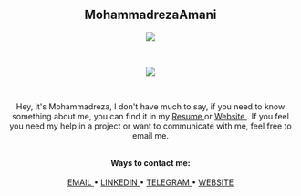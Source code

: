 
<p align="center">
    <h2 align="center">MohammadrezaAmani</h2>
</p>
<p align="center">
    <img src="https://readme-typing-svg.herokuapp.com/?lines=just+code+it;and+Love+MA&font=Fira%20Code&color=%23D62F79&center=true&width=200&height=50">
</p>
<br>
<p align="center">
    <img id="preview" src="https://komarev.com/ghpvc/?username=MohammadrezaAmani&color=grey">
</p>
<br>
<p align="center">
Hey, it's Mohammadreza, I don't have much to say, if you need to know something about me, you can find it in my <a href="./CVFiles/src/backend/MohammadrezaAmani_backend.pdf"> Resume </a> or <a href="https://MohammadrezaAmani.github.io/"> Website </a>. 
If you feel you need my help in a project or want to communicate with me, feel free to email me.
</p>
<p align="center">
    <br>
    <b>Ways to contact me:</b>
    <br>
    <br>
    <a href="mailto:More.Amani@yahoo.com">
        EMAIL
    </a>
    •
    <a href="https://www.linkedin.com/in/mohammadreza-amani">
        LINKEDIN
    </a>
    •
    <a href="https://t.me/Mohammadreza_Amani">
        TELEGRAM
    </a>
    •
    <a href="https://MohammadrezaAmani.github.io/">
        WEBSITE
    </a>
</p>
<br>
